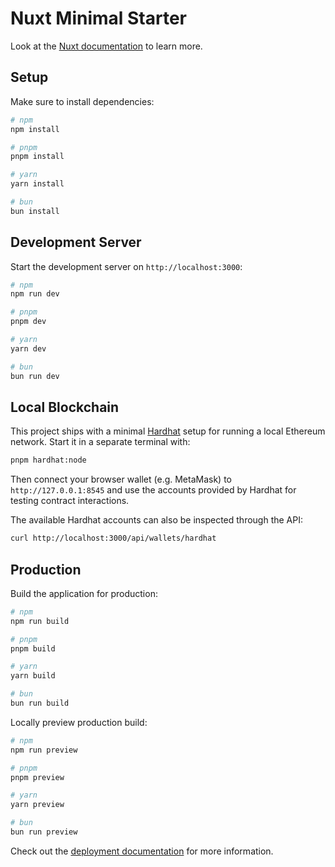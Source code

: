# Nuxt Minimal Starter

Look at the [Nuxt documentation](https://nuxt.com/docs/getting-started/introduction) to learn more.

## Setup

Make sure to install dependencies:

```bash
# npm
npm install

# pnpm
pnpm install

# yarn
yarn install

# bun
bun install
```

## Development Server

Start the development server on `http://localhost:3000`:

```bash
# npm
npm run dev

# pnpm
pnpm dev

# yarn
yarn dev

# bun
bun run dev
```

## Local Blockchain

This project ships with a minimal [Hardhat](https://hardhat.org/) setup for
running a local Ethereum network. Start it in a separate terminal with:

```bash
pnpm hardhat:node
```

Then connect your browser wallet (e.g. MetaMask) to `http://127.0.0.1:8545` and
use the accounts provided by Hardhat for testing contract interactions.

The available Hardhat accounts can also be inspected through the API:

```bash
curl http://localhost:3000/api/wallets/hardhat
```

## Production

Build the application for production:

```bash
# npm
npm run build

# pnpm
pnpm build

# yarn
yarn build

# bun
bun run build
```

Locally preview production build:

```bash
# npm
npm run preview

# pnpm
pnpm preview

# yarn
yarn preview

# bun
bun run preview
```

Check out the [deployment documentation](https://nuxt.com/docs/getting-started/deployment) for more information.

